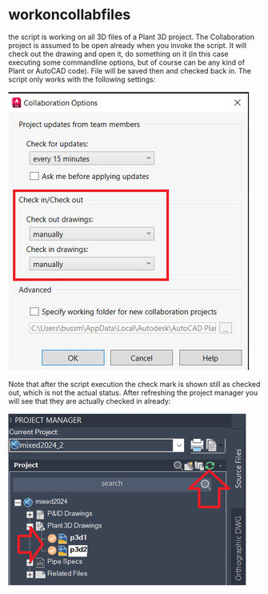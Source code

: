 # workoncollabfiles
the script is working on all 3D files of a Plant 3D project. The Collaboration project is assumed to be open already when you invoke the script. It will check out the drawing and open it, do something on it (in this case executing some commandline options, but of course can be any kind of Plant or AutoCAD code). File will be saved then and checked back in. The script only works with the following settings: <br><br><img src="./C4P-automating-settings.png"><br><br> Note that after the script execution the check mark is shown still as checked out, which is not the actual status. After refreshing the project manager you will see that they are actually checked in already: <br><br><img src="./C4P-automating-projectmanager.png">
